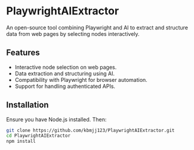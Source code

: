 # PlaywrightAIExtractor

An open-source tool combining Playwright and AI to extract and structure data from web pages by selecting nodes interactively.

## Features

- Interactive node selection on web pages.
- Data extraction and structuring using AI.
- Compatibility with Playwright for browser automation.
- Support for handling authenticated APIs.

## Installation

Ensure you have Node.js installed. Then:

```bash
git clone https://github.com/kbmjj123/PlaywrightAIExtractor.git
cd PlaywrightAIExtractor
npm install
